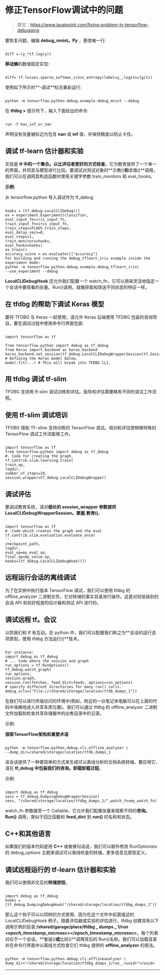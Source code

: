 # 修正TensorFlow调试中的问题

> 原文：<https://www.javatpoint.com/fixing-problem-in-tensorflow-debugging>

要恢复问题，编辑 **debug_mnist。Py** ，更改唯一行:

```

diff =-(y_*tf.log(y))

```

**移动熵**的数值稳定实现:

```

diff= tf.losses.sparse_softmax_cross_entropy(label=y_,logits=lgits)

```

使用如下所示的**-调试**标志重新运行:

```

python -m tensorflow.python.debug.example.debug_mnist --debug

```

在 **tfdbg >** 提示符下，输入下面给出的命令:

```

run -f has_inf_or_nan

```

声明没有张量被标记为包含 **nan** 或 **inf** 值，并保持精度以防止卡住。

## 调试 tf-learn 估计器和实验

实验是 **tf 中的一个集合。以比评估者更好的方式检查**。它为教育提供了一个单一的界面，并将其与模型进行比较。要调试对测试对象的**示教()**和**求值()**调用，我们可以在调用其构造函数时使用关键字参数 train_monitors 和 eval_hooks。

**示例:**

从 tensorflow.python 导入调试作为 tf_debug

```

hooks = [tf_debug.LocalCLIDebug()]
ex = experiment.Experiment(classifier,
eval_input_fn=iris_input_fn,
train_input_fn=iris_input_fn,
train_steps=FLAGS.train_steps,
eval_delay_secs=0,
eval_steps=1,
train_monitors=hooks,
eval_hooks=hooks)
ex.train()
accuracy_score = ex.evaluate()["accuracy"]
For building and running the debug_tflearn_iris example inside the experiment mode:
python -m tensorflow.python.debug.example.debug_tflearn_iris\
--use_experiment --debug

```

**LocalCLIDebugHook** 还允许我们配置一个 watch_fn，它可以用来灵活地指定一个会话中要观看的张量。Run()调用，就像获取和馈送不同状态的特征一样。

## 在 tfdbg 的帮助下调试 Keras 模型

要将 TFDBG 与 Keras 一起使用，请允许 Keras 后端使用 TFDBG 包装的咨询项目。要在调试过程中使用命令行界面包装:

```

import tensorflow as tf

from tensorflow.python import debug as tf_debug
from Keras import backend as keras_backend
keras_backend.set_session(tf_debug.LocalCLIDebugWrapperSession(tf.Session()))
# Defining the Keras model below.
model.fit(...) # This will break into TFDBG CLI.

```

## 用 tfdbg 调试 tf-slim

TFDBG 支持用 tf-slim 调试训练和评估。指导和评估需要略有不同的调试工作流程。

## 使用 tf-slim 调试培训

TFDBG 借助 TF-sline 支持训练的 TensorFlow 调试。培训和评估使稍微特殊的 TensorFlow 调试工作流能够工作。

```

import tensorflow as tf
from tensorflow.python import debug as tf_debug
#. Code for creating the graph.
tf.contrib.slim.learning.train(
train_op,
logdir,
number_of_steps=10,
session_wrapper=tf_debug.LocalCLIDebugWrapper)

```

## 调试评估

要调试教育系统，请对**细长的 session_wrapper 参数提供 LocalCLIDebugWrapperSession。掌握.教育()**。

```

import tensorflow as tf
# .Code which creates the graph and the eval
tf.contrib.slim.evaluation.evaluate_once(
'',
checkpoint_path,
logdir,
eval_op=my_eval_op,
final_op=my_value_op,
hooks=[tf_debug.LocalCLIDebugHook()])

```

## 远程运行会话的离线调试

为了在实例中执行版本 TensorFlow 调试，我们可以使用 tfdbg 的 offline_analyzer 二进制文件。它对转储的事实目录进行操作。这是对较低级别的会话 API 和较好程度的估计器和测试 API 进行的。

## 调试远程 tf。会议

以防我们和 tf 有互动。在 python 中，我们可以配置我们称之为**会话的运行选项原型。使用 tfdbg 方法运行()**技术。

```

For instance:
import debug as tf_debug 
# ... Code where the session and graph
run_options = tf.RunOptions()
tf_debug.watch_graph(
run_options,
session.graph,
session.run(fetches, feed_dict=feeds, options=run_options)
# specify different directories for many run() calls.
debug_urls=["file:///shared/storage/location/tfdb_dumps_1"])

```

在我们可以进行终端访问的环境中(例如，附近的一台笔记本电脑可以在上面的代码中准确地进入共享车库位置)，我们可以通过 tfdbg 的 offline_analyzer 二进制文件加载和检查共享存储器中的出售目录中的记录。

示例:

**探索TensorFlow架构和重要术语**

```

python -m tensorflow.python.debug.cli.offline_analyzer \
--dump_dir=/shared/storage/location/tfdb_dumps_1

```

该会话提供了一种更简单的方式来生成可以离线分析的文档系统转储。要应用它，请在 **tf_debug 中包装我们的咨询。卸载卸载过程**。

示例:

```

import debug as tf_debug
sess = tf_debug.DumpingDebugWrapperSession(
sess, "/shared/storage/location/tfdbg_dumps_1/",watch_fn=my_watch_fn)

```

watch_fn 参数接受一个 Callable，它允许我们配置张量来观察不同的**咨询。Run()** 调用，类似于回迁函数和 **feed_dict** 到 **run()** 的名称和状态。

## C++和其他语言

如果我们的版本代码是用 **C++** 或者换句话说，我们可以额外修改 RunOptionsto 的 debug_options 主题来调试可以离线检查的转储。更多信息见原型定义。

## 调试远程运行的 tf-learn 估计器和实验

我们可以使用非交互的**转储按钮**。

```

import debug as tf_debug
hooks = [tf_debug.DumpingDebugHook("/shared/storage/location/tfdbg_dumps_1")]

```

那么这个钩子可以以同样的方式使用，因为在这个文件中前面描述的 LocalCLIDebugHook 例子。随着评估器或实验的评估进行，tfdbg 创建具有以下调用示例的目录:**/shared/garage/place/tfdbg _ dumps _ 1/run _<epoch_timestamp_microsec>_</epoch_timestamp_microsec>**。每个列表对应于一个会话。**套装()**或**比较()**调用背后的 Run()名称。我们可以加载目录并在命令行界面中以离线方式检查它们 tfdbg 提供的 **offline_analyzer** 的用法。

```

python -m tensorflow.python.debug.cli.offlineanalyzer \ 
dump_dir="/shared/storage/location/tfdbg_dumps_1/run__<uuid>"</uuid> 
```

* * *